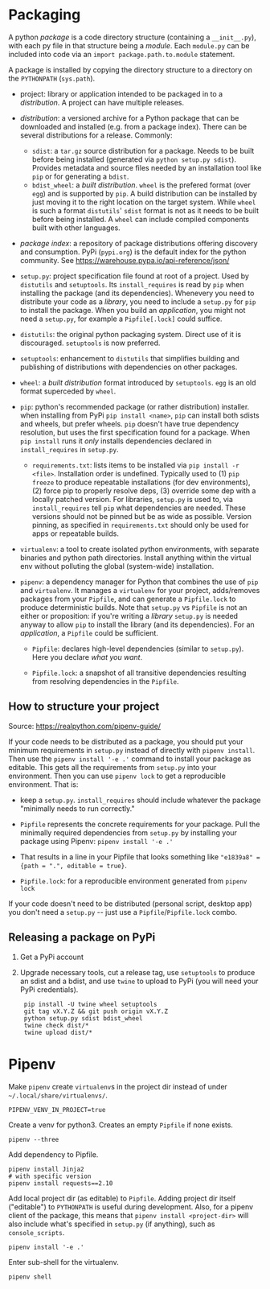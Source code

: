 # Packaging
A python *package* is a code directory structure (containing a `__init__.py`),
with each py file in that structure being a *module*. Each `module.py` can be
included into code via an `import package.path.to.module` statement.

A package is installed by copying the directory structure to a directory on the
`PYTHONPATH` (`sys.path`).

- project: library or application intended to be packaged in to a
  *distribution*. A project can have multiple releases.

- *distribution*: a versioned archive for a Python package that can be
  downloaded and installed (e.g. from a package index). There can be several
  distributions for a release. Commonly:
  - `sdist`: a `tar.gz` source distribution for a package. Needs to be built
    before being installed (generated via `python setup.py sdist`). Provides
    metadata and source files needed by an installation tool like `pip` or for
    generating a `bdist`.
  - `bdist_wheel`: a *built distribution*. `wheel` is the prefered format (over
    `egg`) and is supported by `pip`. A build distribution can be installed
    by just moving it to the right location on the target system. While `wheel`
    is such a format `distutils`' `sdist` format is not as it needs to be
    built before being installed. A `wheel` can include compiled components
    built with other languages.

- *package index*: a repository of package distributions offering discovery and
  consumption. PyPi (`pypi.org`) is the default index for the python community.
  See https://warehouse.pypa.io/api-reference/json/

- `setup.py`: project specification file found at root of a project. Used by
  `distutils` and `setuptools`. Its `install_requires` is read by `pip` when
  installing the package (and its dependencies). Whenevery you need to
  distribute your code as a _library_, you need to include a `setup.py` for
  `pip` to install the package. When you build an _application_, you might not
  need a `setup.py`, for example a `Pipfile[.lock]` could suffice.

- `distutils`: the original python packaging system. Direct use of it is
  discouraged. `setuptools` is now preferred.

- `setuptools`: enhancement to `distutils` that simplifies building and
  publishing of distributions with dependencies on other packages.

- `wheel`: a *built distribution* format introduced by `setuptools`. `egg` is an
  old format superceded by `wheel`.

- `pip`: python's recommended package (or rather distribution) installer. when
  installing from PyPi `pip install <name>`, `pip` can install both sdists and
  wheels, but prefer wheels. `pip` doesn't have true dependency resolution, but
  uses the first specification found for a package. When `pip install` runs it
  *only* installs dependencies declared in `install_requires` in `setup.py`.

  - `requirements.txt`: lists items to be installed via `pip install -r <file>`.
    Installation order is undefined. Typically used to (1) `pip freeze` to
    produce repeatable installations (for dev environments), (2) force pip to
    properly resolve deps, (3) override some dep with a locally patched
    version. For libraries, `setup.py` is used to, via `install_requires` tell
    `pip` what dependencies are needed. These versions should not be pinned but
    be as wide as possible. Version pinning, as specified in `requirements.txt`
    should only be used for apps or repeatable builds.

- `virtualenv`: a tool to create isolated python environments, with separate
  binaries and python path directories. Install anything within the virtual env
  without polluting the global (system-wide) installation.

- `pipenv`: a dependency manager for Python that combines the use of `pip` and
  `virtualenv`. It manages a `virtualenv` for your project, adds/removes
  packages from your `Pipfile`, and can generate a `Pipfile.lock` to produce
  deterministic builds. Note that `setup.py` vs `Pipfile` is not an either or
  proposition: if you're writing a _library_ `setup.py` is needed anyway to
  allow `pip` to install the library (and its dependencies). For an
  _application_, a `Pipfile` could be sufficient.

  - `Pipfile`: declares high-level dependencies (similar to `setup.py`). Here
    you declare *what you want*.

  - `Pipfile.lock`: a snapshot of all transitive dependencies resulting from
    resolving dependencies in the `Pipfile`.


## How to structure your project
Source: https://realpython.com/pipenv-guide/

If your code needs to be distributed as a package, you should put your minimum
requirements in `setup.py` instead of directly with `pipenv install`. Then use
the `pipenv install '-e .'` command to install your package as editable. This
gets all the requirements from `setup.py` into your environment. Then you can
use `pipenv lock` to get a reproducible environment. That is:

- keep a `setup.py`. `install_requires` should include whatever the package
  "minimally needs to run correctly."

- `Pipfile` represents the concrete requirements for your package. Pull the
  minimally required dependencies from `setup.py` by installing your package
  using Pipenv: `pipenv install '-e .'`

- That results in a line in your Pipfile that looks something like
  `"e1839a8" = {path = ".", editable = true}`.

- `Pipfile.lock`: for a reproducible environment generated from `pipenv lock`

If your code doesn't need to be distributed (personal script, desktop app) you
don't need a `setup.py` -- just use a `Pipfile`/`Pipfile.lock` combo.


## Releasing a package on PyPi

1. Get a PyPi account

2. Upgrade necessary tools, cut a release tag, use `setuptools` to produce an
   sdist and a bdist, and use `twine` to upload to PyPi (you will need your PyPi
   credentials).

        pip install -U twine wheel setuptools
        git tag vX.Y.Z && git push origin vX.Y.Z
        python setup.py sdist bdist_wheel
        twine check dist/*
        twine upload dist/*


# Pipenv
Make `pipenv` create `virtualenv`s in the project dir instead of under
`~/.local/share/virtualenvs/`.

    PIPENV_VENV_IN_PROJECT=true

Create a venv for python3. Creates an empty `Pipfile` if none exists.

    pipenv --three

Add dependency to Pipfile.

    pipenv install Jinja2
    # with specific version
    pipenv install requests==2.10

Add local project dir (as editable) to `Pipfile`. Adding project dir itself
("editable") to `PYTHONPATH` is useful during development. Also, for a pipenv
client of the package, this means that `pipenv install <project-dir>` will also
include what's specified in `setup.py` (if anything), such as `console_scripts`.

    pipenv install '-e .'

Enter sub-shell for the virtualenv.

    pipenv shell
